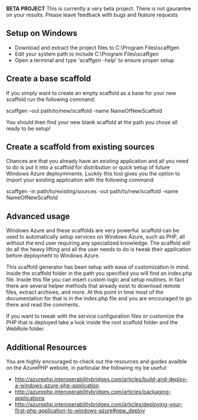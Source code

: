 ****BETA PROJECT**** This is currently a very beta project. There is not gaurantee on your results. Please leave feedback with bugs and feature requests

Setup on Windows
----------------
- Download and extract the project files to C:\Program Files\scaffgen
- Edit your system path to include C:\Program Files\scaffgen
- Open a terminal and type 'scaffgen -help' to ensure proper setup

Create a base scaffold
------------------------
If you simply want to create an empty scaffold as a base for your new scaffold run the following command:

scaffgen -out path/to/new/scaffold -name NameOfNewScaffold

You should then find your new blank scaffold at the path you chose all ready to be setup!

Create a scaffold from existing sources
---------------------------------------
Chances are that you already have an existing application and all you need to do is put it into a scaffold for distribution or quick setup of future Windows Azure deploymments. Luckily this tool gives you the option to import your existing application with the following command:

scaffgen -in path/to/existing/sources -out path/to/new/scaffold -name NameOfNewScaffold


Advanced usage
--------------
Windows Azure and these scaffolds are very powerful.  scaffold can be used to automatically setup services on Windows Azure, such as PHP, all without the end user requiring any specialized knowledge. The scaffold will do all the heavy lifting and all the user needs to do is tweak their application before deploymeht to Windows Azure.

This scaffold generator has been setup with ease of customization in mind. Inside the scaffold folder in the path you specified you will find an index.php file. Inside this file you can insert custom logic and setup routines. In fact there are several helper methods that already exist to download remote files, extract archives, and more. At this point in time most of the documentation for that is in the index.php file and you are encouraged to go there and read the comments.

If you want to tweak with the service configuration files or customize the PHP that is deployed take a look inside the root scaffold folder and the WebRole folder.

Additional Resources
--------------------
You are highly encouraged to check out the resources and guides availble on the AzurePHP website, in particular the following my be useful:

- http://azurephp.interoperabilitybridges.com/articles/build-and-deploy-a-windows-azure-php-application
- http://azurephp.interoperabilitybridges.com/articles/packaging-applications
- http://azurephp.interoperabilitybridges.com/articles/deploying-your-first-php-application-to-windows-azure#new_deploy
